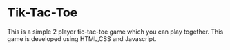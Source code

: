 # Tik-Tac-Toe
This is a simple 2 player tic-tac-toe game which you can play together. This game is developed using HTML,CSS and Javascript.
